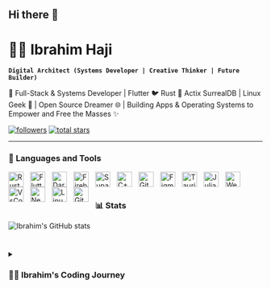 ## Hi there 👋

# 🏄‍♂️ Ibrahim Haji

**`Digital Architect (Systems Developer | Creative Thinker | Future Builder)`**

🚀 Full-Stack & Systems Developer | Flutter 🐦 Rust 🦀 Actix SurrealDB | Linux Geek 🐧 | Open Source Dreamer 🌐 | Building Apps & Operating Systems to Empower and Free the Masses ✨

   <p align="left">
      <a href="https://github.com/ibrahimhaji0708?tab=followers">
         <img alt="followers" title="Follow me on Github" src="https://custom-icon-badges.demolab.com/github/followers/ibrahimhaji0708?color=236ad3&labelColor=1155ba&style=for-the-badge&logo=person-add&label=Follow&logoColor=white"/></a>
      <a href="https://github.com/ibrahimhaji0708?tab=repositories&sort=stargazers">
         <img alt="total stars" title="Total stars on GitHub" src="https://custom-icon-badges.demolab.com/github/stars/ibrahimhaji0708?color=55960c&style=for-the-badge&labelColor=488207&logo=star"/></a>
   </p>

---

### 🧰 Languages and Tools

<img align="left" alt="Rust" width="30px" style="padding-right:10px;" src="https://cdn.jsdelivr.net/gh/devicons/devicon@latest/icons/rust/rust-original.svg" />
<img align="left" alt="Flutter" width="30px" style="padding-right:10px;" src="https://cdn.jsdelivr.net/gh/devicons/devicon@latest/icons/flutter/flutter-original.svg" />
<img align="left" alt="Dart" width="30px" style="padding-right:10px;" src="https://cdn.jsdelivr.net/gh/devicons/devicon@latest/icons/dart/dart-original.svg" />
<img align="left" alt="Firebase" width="30px" style="padding-right:10px;" src="https://cdn.jsdelivr.net/gh/devicons/devicon@latest/icons/firebase/firebase-original-wordmark.svg" />
<img align="left" alt="Supabase" width="30px" style="padding-right:10px;" src="https://cdn.jsdelivr.net/gh/devicons/devicon@latest/icons/supabase/supabase-original.svg" />
<img align="left" alt="C++" width="30px" style="padding-right:10px;" src="https://cdn.jsdelivr.net/gh/devicons/devicon@latest/icons/cplusplus/cplusplus-original.svg" />
<img align="left" alt="Git" width="30px" style="padding-right:10px;" src="https://cdn.jsdelivr.net/gh/devicons/devicon/icons/git/git-original.svg" />
<img align="left" alt="Figma" width="30px" style="padding-right:10px;" src="https://cdn.jsdelivr.net/gh/devicons/devicon@latest/icons/figma/figma-original.svg" />
<img align="left" alt="Tauri" width="30px" style="padding-right:10px;" src="https://cdn.jsdelivr.net/gh/devicons/devicon@latest/icons/tauri/tauri-original-wordmark.svg" />
<img align="left" alt="Julia" width="30px" style="padding-right:10px;" src="https://cdn.jsdelivr.net/gh/devicons/devicon@latest/icons/julia/julia-original-wordmark.svg" />
<img align="left" alt="Web Assembly" width="30px" style="padding-right:10px;" src="https://cdn.jsdelivr.net/gh/devicons/devicon@latest/icons/wasm/wasm-original.svg" />
<img align="left" alt="VsCode" width="30px" style="padding-right:10px;" src="https://cdn.jsdelivr.net/gh/devicons/devicon@latest/icons/vscode/vscode-original.svg" />
<img align="left" alt="Neovim" width="30px" style="padding-right:10px;" src="https://cdn.jsdelivr.net/gh/devicons/devicon@latest/icons/neovim/neovim-original-wordmark.svg" />
<img align="left" alt="Linux" width="30px" style="padding-right:10px;" src="https://cdn.jsdelivr.net/gh/devicons/devicon/icons/linux/linux-original.svg" />
<img align="left" alt="GitHub" width="30px" style="padding-right:10px;" src="https://cdn.jsdelivr.net/gh/devicons/devicon/icons/github/github-original.svg" />

<br />

#

### 📊 Stats

![Ibrahim's GitHub stats](https://github-readme-stats.vercel.app/api?username=ibrahimhaji0708&show_icons=true&theme=gruvbox)

#

<details>
 <summary><h3>👨‍💻 Ibrahim's Coding Journey</h3></summary>
   I started my coding journey as a naive computer science student with a passion for coding and building products that matter. I build cross-platform apps using Flutter for smooth user experiences and dive into Rust for systems programming and backend development with Actix-Web. I explore SurrealDB to craft scalable databases and love tinkering with Linux to improve my workflows. My goal is to keep learning and build products that become real assets, reflecting my dedication to clean, performant, and meaningful engineering.

[twitter]: https://x.com/ibrahim_3595
[linkedin]: https://www.linkedin.com/in/ibrahim-haji-647836347/
[bluesky]: https://bsky.app/profile/ibrahim0708.bsky.social
[mastodon]: https://mastodon.social/@ibrahim3595
</details>

<!--
**ibrahimhaji0708/ibrahimhaji0708** is a ✨ _special_ ✨ repository because its `README.md` (this file) appears on your GitHub profile.
Here are some ideas to get you started:
- 🔭 I’m currently working on ...
- 🌱 I’m currently learning ...
- 👯 I’m looking to collaborate on ...
- 🤔 I’m looking for help with ...
- 💬 Ask me about ...
- 📫 How to reach me: ...
- 😄 Pronouns: ...
- ⚡ Fun fact: ...
-->
